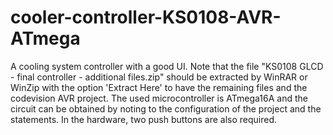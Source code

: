 # cooler-controller-KS0108-AVR-ATmega
A cooling system controller with a good UI. Note that the file "KS0108 GLCD - final controller - additional files.zip" should be extracted by WinRAR or WinZip with the option 'Extract Here' to have the remaining files and the codevision AVR project. The used microcontroller is ATmega16A and the circuit can be obtained by noting to the configuration of the project and the statements. In the hardware, two push buttons are also required.





